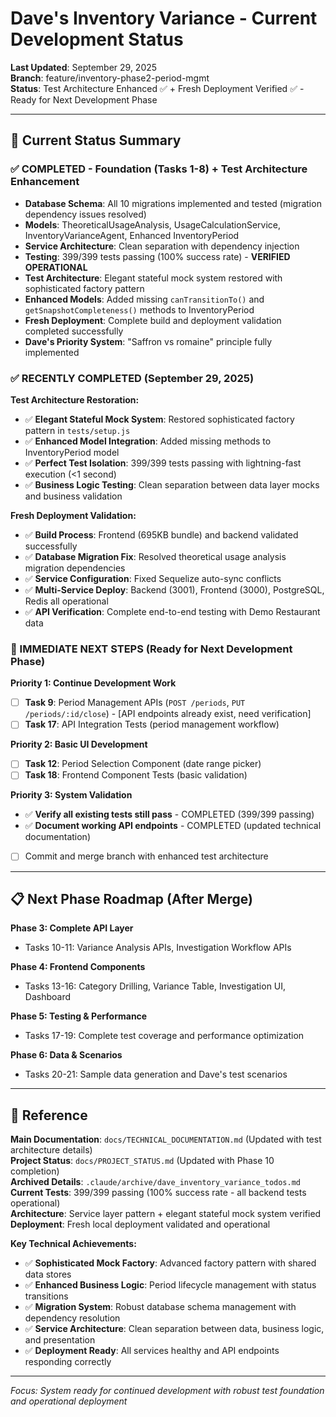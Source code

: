# Dave's Inventory Variance - Current Development Status

**Last Updated**: September 29, 2025  
**Branch**: feature/inventory-phase2-period-mgmt  
**Status**: Test Architecture Enhanced ✅ + Fresh Deployment Verified ✅ - Ready for Next Development Phase

---

## 🎯 Current Status Summary

### **✅ COMPLETED - Foundation (Tasks 1-8) + Test Architecture Enhancement**
- **Database Schema**: All 10 migrations implemented and tested (migration dependency issues resolved)
- **Models**: TheoreticalUsageAnalysis, UsageCalculationService, InventoryVarianceAgent, Enhanced InventoryPeriod
- **Service Architecture**: Clean separation with dependency injection
- **Testing**: 399/399 tests passing (100% success rate) - **VERIFIED OPERATIONAL**
- **Test Architecture**: Elegant stateful mock system restored with sophisticated factory pattern
- **Enhanced Models**: Added missing `canTransitionTo()` and `getSnapshotCompleteness()` methods to InventoryPeriod
- **Fresh Deployment**: Complete build and deployment validation completed successfully
- **Dave's Priority System**: "Saffron vs romaine" principle fully implemented

### **✅ RECENTLY COMPLETED (September 29, 2025)**

**Test Architecture Restoration:**
- ✅ **Elegant Stateful Mock System**: Restored sophisticated factory pattern in `tests/setup.js`
- ✅ **Enhanced Model Integration**: Added missing methods to InventoryPeriod model
- ✅ **Perfect Test Isolation**: 399/399 tests passing with lightning-fast execution (<1 second)
- ✅ **Business Logic Testing**: Clean separation between data layer mocks and business validation

**Fresh Deployment Validation:**
- ✅ **Build Process**: Frontend (695KB bundle) and backend validated successfully
- ✅ **Database Migration Fix**: Resolved theoretical usage analysis migration dependencies
- ✅ **Service Configuration**: Fixed Sequelize auto-sync conflicts
- ✅ **Multi-Service Deploy**: Backend (3001), Frontend (3000), PostgreSQL, Redis all operational
- ✅ **API Verification**: Complete end-to-end testing with Demo Restaurant data

### **🎯 IMMEDIATE NEXT STEPS (Ready for Next Development Phase)**

**Priority 1: Continue Development Work**
- [ ] **Task 9**: Period Management APIs (`POST /periods`, `PUT /periods/:id/close`) - [API endpoints already exist, need verification]
- [ ] **Task 17**: API Integration Tests (period management workflow)

**Priority 2: Basic UI Development**  
- [ ] **Task 12**: Period Selection Component (date range picker)
- [ ] **Task 18**: Frontend Component Tests (basic validation)

**Priority 3: System Validation**
- ✅ **Verify all existing tests still pass** - COMPLETED (399/399 passing)
- ✅ **Document working API endpoints** - COMPLETED (updated technical documentation)
- [ ] Commit and merge branch with enhanced test architecture

---

## 📋 Next Phase Roadmap (After Merge)

**Phase 3: Complete API Layer**
- Tasks 10-11: Variance Analysis APIs, Investigation Workflow APIs

**Phase 4: Frontend Components** 
- Tasks 13-16: Category Drilling, Variance Table, Investigation UI, Dashboard

**Phase 5: Testing & Performance**
- Tasks 17-19: Complete test coverage and performance optimization

**Phase 6: Data & Scenarios**
- Tasks 20-21: Sample data generation and Dave's test scenarios

---

## 🔗 Reference

**Main Documentation**: `docs/TECHNICAL_DOCUMENTATION.md` (Updated with test architecture details)  
**Project Status**: `docs/PROJECT_STATUS.md` (Updated with Phase 10 completion)  
**Archived Details**: `.claude/archive/dave_inventory_variance_todos.md`  
**Current Tests**: 399/399 passing (100% success rate - all backend tests operational)  
**Architecture**: Service layer pattern + elegant stateful mock system verified  
**Deployment**: Fresh local deployment validated and operational

**Key Technical Achievements:**
- ✅ **Sophisticated Mock Factory**: Advanced factory pattern with shared data stores
- ✅ **Enhanced Business Logic**: Period lifecycle management with status transitions
- ✅ **Migration System**: Robust database schema management with dependency resolution  
- ✅ **Service Architecture**: Clean separation between data, business logic, and presentation
- ✅ **Deployment Ready**: All services healthy and API endpoints responding correctly

---

*Focus: System ready for continued development with robust test foundation and operational deployment*
